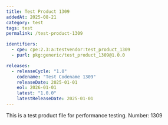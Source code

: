 ```yaml
---
title: Test Product 1309
addedAt: 2025-08-21
category: test
tags: test
permalink: /test-product-1309

identifiers:
  - cpe: cpe:2.3:a:testvendor:test_product_1309
  - purl: pkg:generic/test_product_1309@1.0.0

releases:
  - releaseCycle: "1.0"
    codename: "Test Codename 1309"
    releaseDate: 2025-01-01
    eol: 2026-01-01
    latest: "1.0.0"
    latestReleaseDate: 2025-01-01
---
```


This is a test product file for performance testing. Number: 1309
